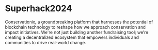 # Superhack2024
Conservationix, a groundbreaking platform that harnesses the potential of blockchain technology to reshape how we approach conservation and impact initiatives.  We're not just building another fundraising tool; we're creating a decentralized ecosystem that empowers individuals and communities to drive real-world change.
